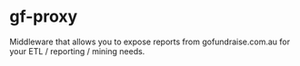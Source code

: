 # gf-proxy
Middleware that allows you to expose reports from gofundraise.com.au for your ETL / reporting / mining needs.
